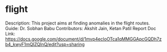 # flight
Description:
This project aims at finding anomalies in the flight routes.
Guide: Dr. Sobhan Babu
Contributors: Akshit Jain, Ketan Patil
Report Doc Link: https://docs.google.com/document/d/1mvp4ecloOTca1qMMGGApcGQDh7zb4_kwyF1mQIZQInQ/edit?usp=sharing
